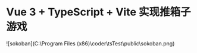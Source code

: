# Vue 3 + TypeScript + Vite 实现推箱子游戏

![sokoban](C:\Program Files (x86)\coder\tsTest\public\sokoban.png)

